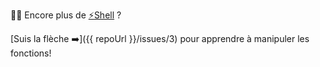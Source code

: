 :tada::confetti_ball: Encore plus de [:zap:Shell](https://docs.microsoft.com/fr-ca/powershell/scripting) ?

[Suis la flèche :arrow_right:]({{ repoUrl }}/issues/3) pour apprendre à manipuler les fonctions!
